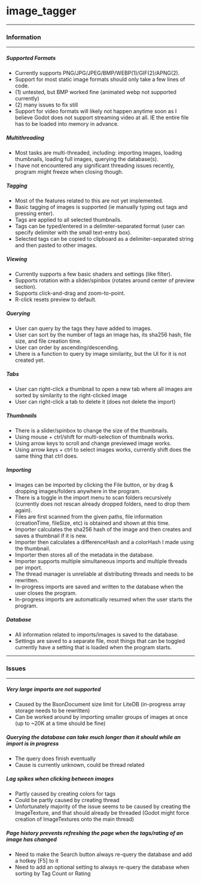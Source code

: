 # image_tagger

---
### Information
---
##### Supported Formats
- Currently supports PNG/JPG/JPEG/BMP/WEBP(1)/GIF(2)/APNG(2).
- Support for most static image formats should only take a few lines of code.
- (1) untested, but BMP worked fine (animated webp not supported currently)
- (2) many issues to fix still
- Support for video formats will likely not happen anytime soon as I believe Godot does not support streaming video at all. 
      IE the entire file has to be loaded into memory in advance.

##### Multithreading
- Most tasks are multi-threaded, including: importing images, loading thumbnails, loading full images, querying the database(s).
- I have not encountered any significant threading issues recently, program might freeze when closing though.

##### Tagging
- Most of the features related to this are not yet implemented.
- Basic tagging of images is supported (ie manually typing out tags and pressing enter).
- Tags are applied to all selected thumbnails.
- Tags can be typed/entered in a delimiter-separated format (user can specify delimiter with the small text-entry box).
- Selected tags can be copied to clipboard as a delimiter-separated string and then pasted to other images.

##### Viewing
- Currently supports a few basic shaders and settings (like filter).
- Supports rotation with a slider/spinbox (rotates around center of preview section).
- Supports click-and-drag and zoom-to-point.
- R-click resets preview to default.

##### Querying
- User can query by the tags they have added to images.
- User can sort by the number of tags an image has, its sha256 hash, file size, and file creation time.
- User can order by ascending/descending.
- Uhere is a function to query by image similarity, but the UI for it is not created yet.

##### Tabs
- User can right-click a thumbnail to open a new tab where all images are sorted by similarity to the right-clicked image
- User can right-click a tab to delete it (does not delete the import)

##### Thumbnails
- There is a slider/spinbox to change the size of the thumbnails.
- Using mouse + ctrl/shift for multi-selection of thumbnails works.
- Using arrow keys to scroll and change previewed image works.
- Using arrow keys + ctrl to select images works, currently shift does the same thing that ctrl does.

##### Importing
- Images can be imported by clicking the File button, or by drag & dropping images/folders anywhere in the program.
- There is a toggle in the import menu to scan folders recursively (currently does not rescan already dropped folders, need to drop them again).
- Files are first scanned from the given paths, file information (creationTime, fileSize, etc) is obtained and shown at this time.
- Importer calculates the sha256 hash of the image and then creates and saves a thumbnail if it is new.
- Importer then calculates a differenceHash and a colorHash I made using the thumbnail.
- Importer then stores all of the metadata in the database.
- Importer supports multiple simultaneous imports and multiple threads per import.
- The thread manager is unreliable at distributing threads and needs to be rewritten.
- In-progress imports are saved and written to the database when the user closes the program.
- In-progress imports are automatically resumed when the user starts the program.

##### Database
- All information related to imports/images is saved to the database.
- Settings are saved to a separate file, most things that can be toggled currently have a setting that is loaded when the program starts.

---
### Issues
---
##### Very large imports are not supported
- Caused by the BsonDocument size limit for LiteDB (in-progress array storage needs to be rewritten)
- Can be worked around by importing smaller groups of images at once (up to ~20K at a time should be fine)

##### Querying the database can take much longer than it should while an import is in progress
- The query does finish eventually
- Cause is currently unknown, could be thread related

##### Lag spikes when clicking between images
- Partly caused by creating colors for tags 
- Could be partly caused by creating thread
- Unfortunately majority of the issue seems to be caused by creating the ImageTexture, and that should already be threaded (Godot might force creation of ImageTextures onto the main thread)

##### Page history prevents refreshing the page when the tags/rating of an image has changed
- Need to make the Search button always re-query the database and add a hotkey [F5] to it
- Need to add an optional setting to always re-query the database when sorting by Tag Count or Rating

